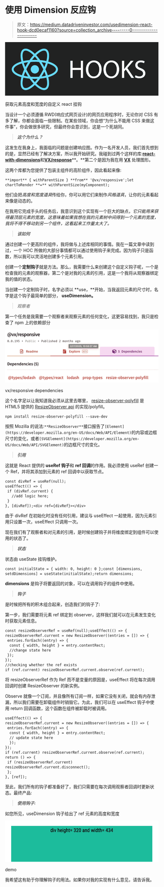 # 使用 Dimension 反应钩

> 原文：<https://medium.datadriveninvestor.com/usedimension-react-hook-dcd0ecaf1160?source=collection_archive---------0----------------------->

![](img/ffccb0d9f69a0b539b363f5a58f444b3.png)

获取元素高度和宽度的自定义 react 挂钩

当设计一个必须遵循 RWD(响应式网页设计)的网页应用程序时，无论你对 CSS 有多了解，你都会面临一些限制。在某些领域，你会想“为什么不能用 CSS 来做这件事”，你会做很多研究，但最终你会意识到，这是一个死胡同。

> ***这个为什么？***

这发生在我身上，我面临的问题是创建响应图。作为一名开发人员，我们首先想到的是，显然已经有了解决方案，所以我开始研究。我碰到过两个这样的库:[**react-with-dimensions**](https://www.npmjs.com/package/react-with-dimensions)和[**VX/response**](https://www.npmjs.com/package/@vx/responsive)**。**第二个是因为我在用 [**VX**](https://vx-demo.now.sh) 处理图形。

这两个库都为您提供了包装主组件的高阶组件，因此看起来像:

```
**import** { withParentSize } **from** '@vx/responsive';let chartToRender **=** withParentSize(myComponent);
```

他们会把*高度和宽度道具*传给你，你可以用它们来制作*风格道具*，让你的元素看起来像是动态的。

在我用它完成手头的任务后，我意识到这个实现有一个巨大的缺点，*它只能用来获得最顶层元素的宽度。这意味着如果我想在我的元素树中间得到一个元素的宽度，我将不得不移动到另一个组件，这看起来工作量太大了。*

> ***该如何***

通过创建一个更高阶的组件，我将做与上述库相同的事情。我在一篇文章中读到过，一个 HOC 所做的大部分事情都可以通过使用钩子来完成。因为钩子只是函数，所以我可以灵活地创建多个元素引用。

创建一个**定制钩子**就是方法。那么，我需要什么来创建这个自定义钩子呢，一个是检查我的元素的观察器，第二个是对我的元素的引用，这是一个我将从观察器绑定我的值的状态。

当创建一个定制钩子时，名字必须以 **use，**开始，当我返回元素的尺寸时，名字是这个钩子最简单的部分， **useDimension。**

> *观察者*

第一个任务是我需要一个观察者来观察元素的任何变化，这更容易找到，我只是检查了 npm 上的依赖部分

![](img/68269860ec6413a00ed4385077df1fd5.png)

vx/responsive dependencies

这个名字足以让我知道我必须从这里去哪里， [resize-observer-polyfill](https://www.npmjs.com/package/resize-observer-polyfill) 是 HTML5 提供的 [ResizeObserver api](https://developer.mozilla.org/en-US/docs/Web/API/ResizeObserver) 的实现/polyfill。

```
npm install resize-observer-polyfill --save-dev
```

按照 Mozilla 的说法:`**ResizeObserver**`接口报告了`[Element](https://developer.mozilla.org/en-US/docs/Web/API/Element)`的内容或边框尺寸的变化，或者`[SVGElement](https://developer.mozilla.org/en-US/docs/Web/API/SVGElement)`的边框尺寸的变化。

> ***引用***

这就是 React 提供的 **useRef 钩子**和 **ref 回调**的作用。我必须使用 useRef 创建一个 Ref，并将其添加到元素的 ref 回调中以获取节点。

```
const divRef = useRef(null);
useEffect(() => {
 if (divRef.current) {
   //add logic here;
 }
}, [divRef]);<div ref={divRef}></div>
```

由于 divRef 在初始化时没有任何引用，建议与 useEffect 一起使用，因为元素引用只设置一次，useEffect 只调用一次。

现在我们有了观察者和对元素的引用，是时候创建钩子并将维度绑定到组件可以使用的状态了。

> ***状态***

状态由 useState 挂钩维护。

```
const initialState = { width: 0, height: 0 };const [dimensions, setdDimensions] = useState(initialState);return dimensions;
```

**dimensions** 是钩子将要返回的对象，可以在调用钩子的组件中使用。

> ***钩子***

是时候把所有的积木组合起来，创造我们的钩子了:

第一步，我们需要将元素 ref 绑定到 observer，这样我们就可以在元素发生变化时获取元素信息。

```
const resizeObserverRef = useRef(null);useEffect(() => {
resizeObserverRef.current = new ResizeObserver((entries = []) => {
 entries.forEach((entry) => {
  const { width, height } = entry.contentRect;
  //change state here
 });
});
//checking whether the ref exists 
if (ref.current) resizeObserverRef.current.observe(ref.current);
```

将 resizeObserverRef 作为 Ref 而不是变量的原因是，useEffect 将在每次调用回调时创建 ResizeObserver 的新实例。

Observe 就像一个订阅，并且像所有订阅一样，如果它没有关闭，就会有内存泄漏，所以我们需要在卸载组件时销毁它。为此，我们可以在 useEffect 钩子中使用 return 回调函数，这个函数在组件被卸载时被调用。

```
useEffect(() => {
resizeObserverRef.current = new ResizeObserver((entries = []) => {
 entries.forEach((entry) => {
  const { width, height } = entry.contentRect;
  // update state here
  });
});
if (ref.current) resizeObserverRef.current.observe(ref.current);
return () => {
 if (resizeObserverRef.current)  resizeObserverRef.current.disconnect();
 };
}, [ref]);
```

至此，我们所有的钩子都准备好了，我们只需要在每次调用观察者回调时更新状态。最终产品:

> ***使用钩子:***

如您所见，useDimension 钩子给出了 ref 元素的高度和宽度

![](img/dad1d6bc3c42f2e4ed4813d2f83d9bfe.png)

demo

我希望这有助于你理解钩子的用法。如果你对我的实现有什么意见，请告诉我。